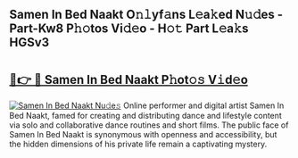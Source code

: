## Samen In Bed Naakt O𝚗𝚕yf𝚊ns L𝚎a𝚔ed N𝚞𝚍es - Part-Kw8 P𝚑𝚘tos Vi𝚍𝚎o - H𝚘𝚝 Part L𝚎a𝚔s HGSv3

# <h2><a href="http://kf7vkel.oniu.top/?m=Samen+In+Bed+Naakt">🔗👉 🔴 Samen In Bed Naakt P𝚑ot𝚘𝚜 V𝚒d𝚎o</a></h2>

[![Samen In Bed Naakt Nu𝚍e𝚜](https://i.imgur.com/0qMVB7G.gif)](http://kf7vkel.oniu.top/?m=Samen+In+Bed+Naakt)
Online performer and digital artist Samen In Bed Naakt, famed for creating and distributing dance and lifestyle content via solo and collaborative dance routines and short films. The public face of Samen In Bed Naakt is synonymous with openness and accessibility, but the hidden dimensions of his private life remain a captivating mystery.  
